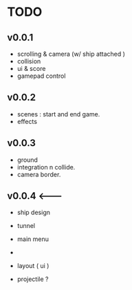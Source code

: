# TODO

## v0.0.1
- scrolling & camera (w/ ship attached )
- collision
- ui & score 
- gamepad control

## v0.0.2
- scenes : start and end game.
- effects

## v0.0.3 
- ground
- integration n collide.
- camera border.

## v0.0.4 <---
- ship design
- tunnel
- main menu
-  





- layout ( ui )

- projectile ?
